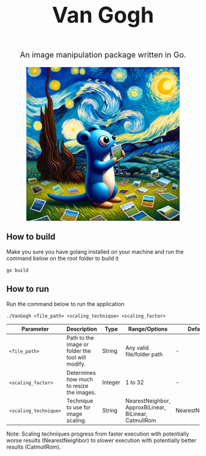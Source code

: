 <div style="display:flex; align-items:center; justify-content: center">
    <h1 style="font-size:3.5rem; font-weight: 700">Van Gogh</h1>
</div>

<div style="display:flex; align-items:center; justify-content: center">
<p style="font-size: 1.25rem; font-weight: 400">
    An image manipulation package written in Go.
</p>
</div>

<div style="display:flex; align-items:center; justify-content: center">
    <img style="width: 400px" src="./logo.webp"></img>
</div>

## How to build

Make you sure you have golang installed on your machine and run the command below on the root folder to build it

```
go build
```

## How to run

Run the command below to run the application

```
./VanGogh <file_path> <scaling_technique> <scaling_factor>
```

| Parameter             | Description                                       | Type    | Range/Options                                         | Default         |
| --------------------- | ------------------------------------------------- | ------- | ----------------------------------------------------- | --------------- |
| `<file_path>`         | Path to the image or folder the tool will modify. | String  | Any valid file/folder path                            | -               |
| `<scaling_factor>`    | Determines how much to resize the images.         | Integer | 1 to 32                                               | -               |
| `<scaling_technique>` | Technique to use for image scaling.               | String  | NearestNeighbor, ApproxBiLinear, BiLinear, CatmullRom | NearestNeighbor |

Note: Scaling techniques progress from faster execution with potentially worse results (NearestNeighbor) to slower execution with potentially better results (CatmullRom).
